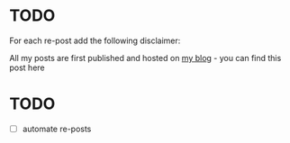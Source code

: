 # TODO

For each re-post add the following disclaimer:

All my posts are first published and hosted on [my blog](https://tsvbits.com) - you can find this post here

# TODO

- [ ] automate re-posts
